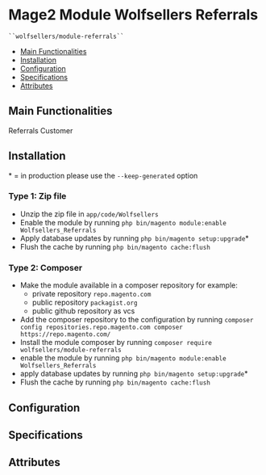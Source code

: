 # Mage2 Module Wolfsellers Referrals

    ``wolfsellers/module-referrals``

 - [Main Functionalities](#markdown-header-main-functionalities)
 - [Installation](#markdown-header-installation)
 - [Configuration](#markdown-header-configuration)
 - [Specifications](#markdown-header-specifications)
 - [Attributes](#markdown-header-attributes)


## Main Functionalities
Referrals Customer

## Installation
\* = in production please use the `--keep-generated` option

### Type 1: Zip file

 - Unzip the zip file in `app/code/Wolfsellers`
 - Enable the module by running `php bin/magento module:enable Wolfsellers_Referrals`
 - Apply database updates by running `php bin/magento setup:upgrade`\*
 - Flush the cache by running `php bin/magento cache:flush`

### Type 2: Composer

 - Make the module available in a composer repository for example:
    - private repository `repo.magento.com`
    - public repository `packagist.org`
    - public github repository as vcs
 - Add the composer repository to the configuration by running `composer config repositories.repo.magento.com composer https://repo.magento.com/`
 - Install the module composer by running `composer require wolfsellers/module-referrals`
 - enable the module by running `php bin/magento module:enable Wolfsellers_Referrals`
 - apply database updates by running `php bin/magento setup:upgrade`\*
 - Flush the cache by running `php bin/magento cache:flush`


## Configuration




## Specifications




## Attributes



